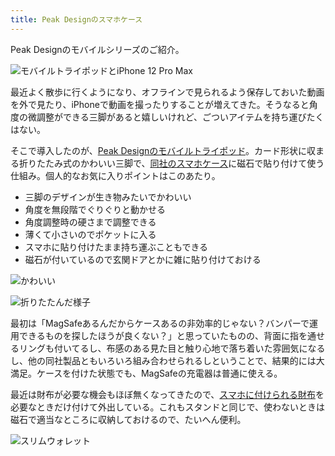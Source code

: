```yaml
---
title: Peak Designのスマホケース
---
```

Peak Designのモバイルシリーズのご紹介。

![](https://lh3.googleusercontent.com/docs/ADP-6oE8SkWNgNnD2dAmyfPZT-__QZ45-GHZGX2Fw6C0Q3lOpIye5l1RMU6MWoOowCPbA6rFYBEwrQUjWPllsXD5d1eRyg8i47dbXJKOB6M9VDo3JHbYCKX8QVM5L6uNA2QEtXxOosGviuagU3thkkMnuntOh0vgxz4vYsWuVykoUDoDOSThxXLcGQL3FL53u3Ofqgn8jjH9rWn3yRoBjSX5Njgwp_lGVSMVhVqVAEoNlkQ3sffRcS1d0MqEaZCuikzp14XWMed4mueZuzdzLu_a5x2ZlEU3K78tOAxLs2bo8TI7HSVdpVN0mLiH-kNl-wg3JU0j8hc5hL5IlXlqpF_OeoK4OxtL76c4AEA4ww9XDX-DwR0IuLMdN_qqjZ0PHtA8Bin3UyCh7E6qpFSySckIdENhV00MY4O6sGDoj0mI3gwNAWm8XNZieD5PQLkJH8nkAspF8TXs5rr3VzvrI17WP1QBwvx256y5HR71ZLGX0ueAljAvIx814RaXgl3nRSrjTfnPTIqbCpvtC_Jz0sCkYD-efvXd88LqVTfYoQHZG28RF1vCJIyGNWda5yQ5vtoR725-PI6Sc55gzNwvj3FXrd8mqWywIutv8cemDD9nvOUDOTVK4VxH5DrmoLXYTQAulVcKfVzQxfCDxLx54kaPcg8m_NyVO1DtISj3a2ZC_SOGV4tIgXxYi9MtCOiOLJ2muwqfNAuxV3nrnB7aMZJGMwhDxAstaXTO5vi0pJSWBkrsNWyO8Qz-kfbvu0JO-b6gzxgzdG00P7ZmT-lAyP3W8pFA-k9zcZVwR1L1Wp-tN2n-VUzpg6QDtxe8pwqDLifV8w23kSssJT1I7gPPHLx_51l3q834mC83ezb2iLweZlGKv035JTEg_PEqQO75oWx1EHgKbpFwHDP92kuaVHNpVWl3yCQdkQK5E3Smxiz61SEPdD1gs5UqWKqbOKLtDVKUvj6wcgGTfZeW8tEIiicZHidbY073vAwMmgIR5vDqa2D09YAvGi8faS5_BSelxV_VqW3ZKKVYqS0_ixyUkQQ8BkC0ikSvb3vrAmbaUQONGSdWFKbGcjGW7xuDzjT7_xT_fCdabK-DjluUGu1io2xcDR-FDR-juDfFietG-2hFcfXX9ltL2fK9WYjXBh_f1fSdhH_SfYYQy32kMS1w6Snsoa912FilvlAp91MAzEDI_8zY7CDCLBfUqQ2cdcHON_nousKnxL_Ar4Se2vfQRZbWuSoLNBaPmYLXUQdCBVkdxQoLUSoo "モバイルトライポッドとiPhone 12 Pro Max")

最近よく散歩に行くようになり、オフラインで見られるよう保存しておいた動画を外で見たり、iPhoneで動画を撮ったりすることが増えてきた。そうなると角度の微調整ができる三脚があると嬉しいけれど、ごついアイテムを持ち運びたくはない。

そこで導入したのが、[Peak Designのモバイルトライポッド](https://www.amazon.co.jp/dp/B09FRZPLL3)。カード形状に収まる折りたたみ式のかわいい三脚で、[同社のスマホケース](https://www.amazon.co.jp/dp/B09FP3HP7Z?)に磁石で貼り付けて使う仕組み。個人的なお気に入りポイントはこのあたり。

*   三脚のデザインが生き物みたいでかわいい
*   角度を無段階でぐりぐりと動かせる
*   角度調整時の硬さまで調整できる
*   薄くて小さいのでポケットに入る
*   スマホに貼り付けたまま持ち運ぶこともできる
*   磁石が付いているので玄関ドアとかに雑に貼り付けておける

![](https://lh3.googleusercontent.com/docs/ADP-6oENSy81dy8U4MvmKE6rUHBkDkJww0CjifM__guKm4_EM-S_OOqPPrCWLPXwstYKWQ_3n2H_3o53068-h9W4O1TnGz4fVyOMVjdKw1aPIMS-xD9FqFw0uUKqfuxXX99IOB2ljA2H4Itve6aDJD1HnGUH_dLOQHQ8xRnzkiwvwSUkVTYSFAR89TRt9Ba3_AgfEE6xM_PSlioc2FVhb86eNBgmI8BqMoJZVto1EFpBJQbWakKW8c5oPHdJ00D3VOnq98xvCnQekAMs48gAqFIos2XaKcBivbgKUMkwRpFBnjErrKESeq-O9q467-q-GD7qUAsCbgzJ6JLxPiQrhtRDfjIidvnxAwS1cCLvu2oyhhdcSX5clSPItT0uc6Cr7YCYI41nbDeIkaPdI5UwsykK5ICRai_SMwTtQ7N93mPot8Ka4oqWAMXbHv80QuaSs10B2Mzj6bFe4PSVSIXIanjICbZqZjsJRw_wSrXpZSPectxtAiEeMqOdCaVXs8-m49D-p9kMgajS-gRMPBfTEER8cJQ_I2gJ0saawzrT9ur55G-mVyIwvcL_cQbhhDRmSZeOrHnhBt19VVjykH1HN4K5r3vFSIWocw3qpVEXbs2ltH7mGEPgjsy8ocEHeMPX8M9I2rb8yL9c2g14nYvlJc5h7YueSGw_0ZCXbDpwvLDlgv5mvgZZQwr0Vqox1csKR3cSBHSHwNpVG0IQeuhBlrjq7cdlpUn6l-TKMmNjmruA53kKaTfEY7yc7Nx7VRDtHLM9cGBaILP7dayg6iFfNQ0ZT1XIGpjWSdiJ7QKz3TSuHgkfO-NnmALOuFkw93B9AuZy4XYH637Nm-1AFyiFH7g-7sDw6b2jz95zPRsrKgV52_bJE-wHuPWKjM5n5gFR0-4utu59fP_GhxTu4HaeCc1PkEAM6_PPLZr5SYhpp-vBhH5JUlr8pv2cMfTNly2TzV7G9ixQxITmWxJLIxgIhvnFtD51_VHyfPFmQ6eIcysmC8rr_eGdRIg8quZybSTucOzDmR3QKwWnDdoIgUdCsY2-zp7F-5yqU8Q1Szufsi8foGrmnRRxhlENXKIL8wKrmsBg5-U1U2Ah4YjZl9FbXDOF_idS0UH2OiLkEnrZayTk9lBn_9juNqfWTHZ2Nc1UxC6Mb71lL4v-qOVG4CPhQggE-UmThQI_9Ae6Tf82jFcIZQWYPmeosflOpPzGUvnFKB_zYGZRTpvmvhFdIEq73rF0NTcWRm1N5Vf7DVx3egL8Q2UYxGGB "かわいい")

![](https://lh3.googleusercontent.com/docs/ADP-6oGVMwNifdix70WGP6rwCs8eg3eTScrZQfiflJgMsfAK6zTEGZ7N9n46ilUcagPqGOAl4wxVlK38Y0Hyo2CAzWU4R1KTqlCNlqxmpYt9XeWLf7gXDD5gfpUBM-mV4XlxDPzJvoUs4dQ3kra-_Sef2opI7b7NW2pStSSJb8I_blqrEh3mdF4KWkTC2x82Rmn69sPTqngFoav_5v2YwMcJOfolOtDC5EE2ErOMq0TpxFpmodv7InFVXZvMH-q8c0Y0pJa_npHkg_HpI0hfFFpKGiE-0jJmUnLR2tQwkj-Rd_IYFy9soXTJ1wMRJooyDEjRRXYwmDwXICx-XRvIO80vYVFOKaCR8S-bWcTP-HsTf3xk99v5C7X2ZQ34ZU50ElejgxXBrmltiiZQZ-m1WgvB5rk6tFCosX2BZnXOLoAnCApv4-OIsJdSbdDBgouN9hqbxRzew-VMTnfEzAklcCv5wqNx1aHbB6MrXncpJpI0hjO3LD4hhQEX6gas_1VSNuLZvTHDte46vyRaXJC9U9XZWFsiWWiCcdmGqoYFIwWb6K4ct-fnrKxuXpz91-LqKWscvcld7EG3UGVJ2waysMuHppMiZtfWRFuwduK8DfjQj-hKROmTsDilp78f1HOVs_2EEh99kG1DCFqn_4EKZop3KFR1j-FNgiDji5Lf60_NkdFeGTU7DP2ud0aglkCMc1Wp9NPhIo7inq7DHc8A8yphH7dwPPXk0HdLmXC_BgSgS7nCx82yW1zSHpv1-w4Fg141QA-_SXeCoTug5kVVWsw25XKQat8hexktMSwUx8Sor8XXprUDjw0OOWlS7pMmpND2H4A_yIvENgd2W0kFToeHTjXXGzg8g3XhnryJj0Cuk9t4O4ssIOdsWhzN6V7TAGTZkbtYToYrjuXVrM_J7G-pJxFA3sqwD86NkBaN7WS6yxE7H1rbpjPeB7KD9Npq7oZfSM__K_c1cIJEOyKRj3BnykrHqXk5etmcKlv6gwKbqyaw7yczxy-ETiKPCmNzLUXQzO6FzQhXA9ObbufX_7BUOP31hpE-rg3om7MNINAgkm2Xcjvj66fsfiwoX8PSu8QXrqPoyrCtFUqawaj2McBmRfKr3QdXVoAZc97UEX3gBgAz2OESGTPlsKYeYl9Fb2-zkA3xucMdnI-YWbkNWjSbnOQlG8s0z_TJIVN6SceIftDEQW-hqtgMDCpAbo5L_oIW4lvDWz7NrSF6K-hsTlRSdute3uTaHgVxfBdc8RSNNDHvFDrv "折りたたんだ様子")

最初は「MagSafeあるんだからケースあるの非効率的じゃない？バンパーで運用できるものを探したほうが良くない？」と思っていたものの、背面に指を通せるリングも付いてるし、布感のある見た目と触り心地で落ち着いた雰囲気になるし、他の同社製品ともいろいろ組み合わせられるしということで、結果的には大満足。ケースを付けた状態でも、MagSafeの充電器は普通に使える。

最近は財布が必要な機会もほぼ無くなってきたので、[スマホに付けられる財布](https://www.amazon.co.jp/dp/B09FSGW671)を必要なときだけ付けて外出している。これもスタンドと同じで、使わないときは磁石で適当なところに収納しておけるので、たいへん便利。

![](https://lh3.googleusercontent.com/docs/ADP-6oGpe8VDVTguyC5yeMJdVLgRUzocSqwb2OgX5Bbpoi04v1mh_GO8gSTtYCprL_rXl0HJ2BA6x-yO3f0kq5HTvxgrk62QL8r9LV-Js5vodYwZ4aIyJiDkXjQQnaLR-q8_KkYDq5CzgSX_oi0FK0jruuPYMwv0ULXQt17T4O5X_tWTy3smYO0QPQ_2VqtbXsnBJw7yiBCjtkroB1juJQbMX5gL1FYYodhRQ8b4aZCfo9pHDlIbitfEUzoojIt8YRHAUoNZVXD4VfF6atpBWUEtVa7sYwLvSiRCZh5H8RF38Uz32Mr1ies4iOLUhN6OVQOtD7K2p3XOU0irX6bmC9g61XDsGmAU_FuT8uRvjDKbo0CpZktE2mTkUwU8Yr-jcIkSAhQVJVnK5sbnUyqZ333sEJYoxM7rf-NEfx18WaR9VsGPoOiZ4uW_JC8-KXv_4O3EHArxnpw2jLriRFY86S4mOb3a6REruOIdDrlPiH7cz84Rn7jd7hUQ4xn24a72STaJqZ2kotKXHmPAoDguGLWpea6vDZMvY1p20sh1xiwoKf4zpPeHd9J_oUlWtRh8MJoJjXheei7piRKufnufdIjM-Q3rdlGL__IrmOyYXMqTYv81qsBuaIRFY6OHoTdK7T7mjidb2igtwp2AOYR-hprUQI_jBbaxFQ1Rs3ueWCQyz4yBkUnDAdjUSxM75pqEQxgL2JWmKUx1M7wjfhak04YPlJ4HEJKpbcljtbN4COJ8Qm4b6Fk_TKAYsT1AlkolZ4YT2gzhp0zXXFrc82PpCC4-u067jTkvtf-uCGdhExCNJV8Eeyl2T0inKEkSdW1aDw2wbtiegF0TAsdtF4oC1tk9lmy3xzA2nQv27qDVgTGGokPM8MKWqC2Y3TXcOirRSjZgtR1GZDW1YM8ncsZIqrfjzFY64q0OgcRjsXcwTuTC1Dbx4dmNH7F-ETNKmtvODtvC7xo93wJYwte4m-vUzCufGOsHL-HeCw2KGDRBQ0KIe48dZEqW8cyOW4tf9F0uGDw4qTtBDd0U-Q5TYREUNwHRnwlB1aLqwgpMICDnn9ttmY7EWDwRWa8cZsE2UfVpUHl7mxlIfjiyTepf9BPnY27oDghXK7sabMKbFol4AINu0NHP6NPPT_xDG05Vsl9pL_Q-VgkHofXtCMAGiRyOvgs6dcvByDkGtVsHWNOXziyyd8Z9E7kn1hS2DrWofTFeKC4sUibKNAgMDCmD0LGl476MOFkBA5L-fUy7A_j-tSWlhmGOMPIM "スリムウォレット")
